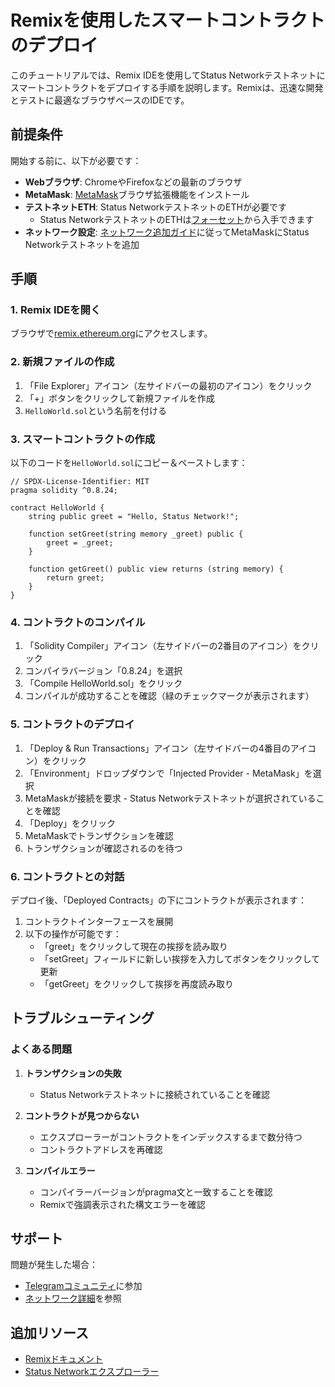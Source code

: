 # Remixを使用したスマートコントラクトのデプロイ

このチュートリアルでは、Remix IDEを使用してStatus Networkテストネットにスマートコントラクトをデプロイする手順を説明します。Remixは、迅速な開発とテストに最適なブラウザベースのIDEです。

## 前提条件

開始する前に、以下が必要です：

- **Webブラウザ**: ChromeやFirefoxなどの最新のブラウザ
- **MetaMask**: [MetaMask](https://metamask.io)ブラウザ拡張機能をインストール
- **テストネットETH**: Status NetworkテストネットのETHが必要です
  - Status NetworkテストネットのETHは[フォーセット](/tools/testnet-faucets)から入手できます
- **ネットワーク設定**: [ネットワーク追加ガイド](/general-info/add-status-network)に従ってMetaMaskにStatus Networkテストネットを追加

## 手順

### 1. Remix IDEを開く

ブラウザで[remix.ethereum.org](https://remix.ethereum.org)にアクセスします。

### 2. 新規ファイルの作成

1. 「File Explorer」アイコン（左サイドバーの最初のアイコン）をクリック
2. 「+」ボタンをクリックして新規ファイルを作成
3. `HelloWorld.sol`という名前を付ける

### 3. スマートコントラクトの作成

以下のコードを`HelloWorld.sol`にコピー＆ペーストします：

```solidity
// SPDX-License-Identifier: MIT
pragma solidity ^0.8.24;

contract HelloWorld {
    string public greet = "Hello, Status Network!";

    function setGreet(string memory _greet) public {
        greet = _greet;
    }

    function getGreet() public view returns (string memory) {
        return greet;
    }
}
```

### 4. コントラクトのコンパイル

1. 「Solidity Compiler」アイコン（左サイドバーの2番目のアイコン）をクリック
2. コンパイラバージョン「0.8.24」を選択
3. 「Compile HelloWorld.sol」をクリック
4. コンパイルが成功することを確認（緑のチェックマークが表示されます）

### 5. コントラクトのデプロイ

1. 「Deploy & Run Transactions」アイコン（左サイドバーの4番目のアイコン）をクリック
2. 「Environment」ドロップダウンで「Injected Provider - MetaMask」を選択
3. MetaMaskが接続を要求 - Status Networkテストネットが選択されていることを確認
4. 「Deploy」をクリック
5. MetaMaskでトランザクションを確認
6. トランザクションが確認されるのを待つ

### 6. コントラクトとの対話

デプロイ後、「Deployed Contracts」の下にコントラクトが表示されます：

1. コントラクトインターフェースを展開
2. 以下の操作が可能です：
   - 「greet」をクリックして現在の挨拶を読み取り
   - 「setGreet」フィールドに新しい挨拶を入力してボタンをクリックして更新
   - 「getGreet」をクリックして挨拶を再度読み取り

## トラブルシューティング

### よくある問題

1. **トランザクションの失敗**
   - Status Networkテストネットに接続されていることを確認

2. **コントラクトが見つからない**
   - エクスプローラーがコントラクトをインデックスするまで数分待つ
   - コントラクトアドレスを再確認

3. **コンパイルエラー**
   - コンパイラーバージョンがpragma文と一致することを確認
   - Remixで強調表示された構文エラーを確認

## サポート

問題が発生した場合：
- [Telegramコミュニティ](https://t.me/statusl2)に参加
- [ネットワーク詳細](/general-info/network-details)を参照

## 追加リソース

- [Remixドキュメント](https://remix-ide.readthedocs.io/)
- [Status Networkエクスプローラー](https://sepoliascan.status.network)
